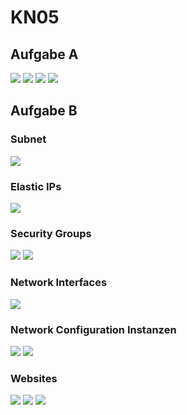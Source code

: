 # KN05
## Aufgabe A
<img src="/KN05/img/Aufgabe_A_Instances.png">
<img src="/KN05/img/Aufgabe_A_Network.png">
<img src="/KN05/img/Aufgabe_A_Security.png">
<img src="/KN05/img/Aufgabe_A_Subnets.png">

## Aufgabe B

### Subnet
<img src="/KN05/img/Aufgabe_B_Subnet.png">

### Elastic IPs
<img src="/KN05/img/Aufgabe_B_Elastic.png">

### Security Groups
<img src="/KN05/img/Aufgabe_B_WebSecGroup.png">
<img src="/KN05/img/Aufgabe_B_DBSecGroup.png">

### Network Interfaces
<img src="/KN05/img/Aufgabe_B_Interfaces.png">

### Network Configuration Instanzen
<img src="/KN05/img/Aufgabe_B_NetConfig.png">
<img src="/KN05/img/Aufgabe_B_WebNetConfig.png">

### Websites 
<img src="/KN05/img/Aufgabe_B_Apache.png">
<img src="/KN05/img/Aufgabe_B_InfoPHP.png">
<img src="/KN05/img/Aufgabe_B_DBPHP.png">






    

